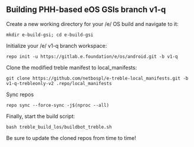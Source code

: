 
## Building PHH-based eOS GSIs branch v1-q ##

Create a new working directory for your /e/ OS build and navigate to it:

    mkdir e-build-gsi; cd e-build-gsi

Initialize your /e/ v1-q branch workspace:

    repo init -u https://gitlab.e.foundation/e/os/android.git -b v1-q

Clone the modified treble manifest to local_manifests:

    git clone https://github.com/netbospl/e-treble-local_manifests.git -b v1-q-trebleonly-v2 .repo/local_manifests

Sync repos

    repo sync --force-sync -j$(nproc --all)

Finally, start the build script:

    bash treble_build_los/buildbot_treble.sh

Be sure to update the cloned repos from time to time!

